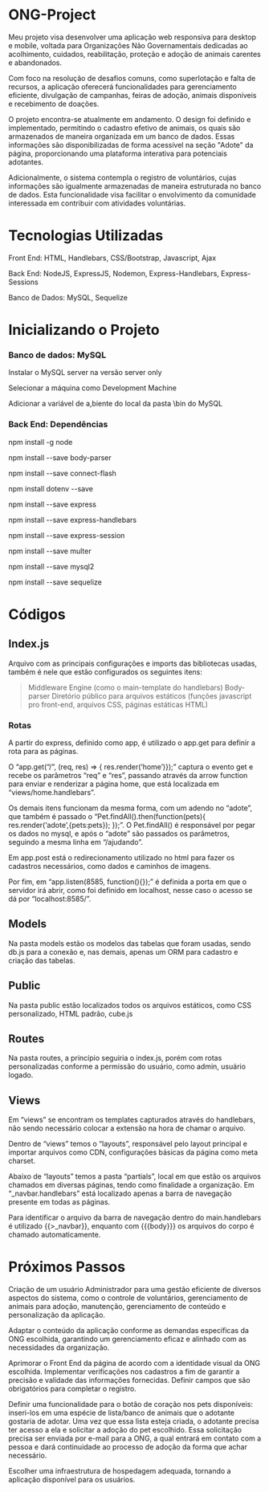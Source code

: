 # ONG-Project

Meu projeto visa desenvolver uma aplicação web responsiva para desktop e mobile, voltada para Organizações Não Governamentais dedicadas ao acolhimento, cuidados, reabilitação, proteção e adoção de animais carentes e abandonados.

Com foco na resolução de desafios comuns, como superlotação e falta de recursos, a aplicação oferecerá funcionalidades para gerenciamento eficiente, divulgação de campanhas, feiras de adoção, animais disponíveis e recebimento de doações. 

O projeto encontra-se atualmente em andamento. O design foi definido e implementado, permitindo o cadastro efetivo de animais, os quais são armazenados de maneira organizada em um banco de dados. Essas informações são disponibilizadas de forma acessível na seção "Adote" da página, proporcionando uma plataforma interativa para potenciais adotantes.

Adicionalmente, o sistema contempla o registro de voluntários, cujas informações são igualmente armazenadas de maneira estruturada no banco de dados. Esta funcionalidade visa facilitar o envolvimento da comunidade interessada em contribuir com atividades voluntárias.

# Tecnologias Utilizadas
Front End: HTML, Handlebars, CSS/Bootstrap, Javascript, Ajax

Back End: NodeJS, ExpressJS, Nodemon, Express-Handlebars, Express-Sessions

Banco de Dados: MySQL, Sequelize

# Inicializando o Projeto
### Banco de dados: MySQL

Instalar o MySQL server na versão server only

Selecionar a máquina como Development Machine

Adicionar a variável de a,biente do local da pasta \bin do MySQL

### Back End: Dependências
npm install -g node

npm install --save body-parser

npm install --save connect-flash

npm install dotenv --save

npm install --save express

npm install --save express-handlebars

npm install --save express-session

npm install --save multer

npm install --save mysql2

npm install --save sequelize

# Códigos

## Index.js
Arquivo com as principais configurações e imports das bibliotecas usadas, também é nele que estão configurados os seguintes itens:

> Middleware
> Engine (como o main-template do handlebars)
> Body-parser
> Diretório público para arquivos estáticos (funções javascript pro front-end, arquivos CSS, páginas estáticas HTML)

### Rotas
A partir do express, definido como app, é utilizado o app.get para definir a rota para as páginas. 

O “app.get(“/”, (req, res) => { res.render(‘home’)});” captura o evento get e recebe os parâmetros “req” e “res”, passando através da arrow function para enviar e renderizar a página home, que está localizada em “views/home.handlebars”.

Os demais itens funcionam da mesma forma, com um adendo no “adote”, que também é passado o “Pet.findAll().then(function(pets){ res.render(‘adote’,{pets:pets}); });”. O Pet.findAll() é responsável por pegar os dados no mysql, e após o “adote” são passados os parâmetros, seguindo a mesma linha em “/ajudando”.

Em app.post está o redirecionamento utilizado no html para fazer os cadastros necessários, como dados e caminhos de imagens.

Por fim, em “app.listen(8585, function(){});” é definida a porta em que o servidor irá abrir, como foi definido em localhost, nesse caso o acesso se dá por “localhost:8585/”.

## Models
Na pasta models estão os modelos das tabelas que foram usadas, sendo db.js para a conexão e, nas demais, apenas um ORM para cadastro e criação das tabelas.

## Public
Na pasta public estão localizados todos os arquivos estáticos, como CSS personalizado, HTML padrão, cube.js

## Routes
Na pasta routes, a princípio seguiria o index.js, porém com rotas personalizadas conforme a permissão do usuário, como admin, usuário logado.

## Views
Em “views” se encontram os templates capturados através do handlebars, não sendo necessário colocar a extensão na hora de chamar o arquivo. 

Dentro de “views” temos o “layouts”, responsável pelo layout principal e importar arquivos como CDN, configurações básicas da página como meta charset.

Abaixo de “layouts” temos a pasta “partials”, local em que estão os arquivos chamados em diversas páginas, tendo como finalidade a organização. Em “_navbar.handlebars” está localizado apenas a barra de navegação presente em todas as páginas.

Para identificar o arquivo da barra de navegação dentro do main.handlebars é utilizado {{>_navbar}}, enquanto com {{{body}}} os arquivos do corpo é chamado automaticamente.


# Próximos Passos
Criação de um usuário Administrador para uma gestão eficiente de diversos aspectos do sistema, como o controle de voluntários, gerenciamento de animais para adoção, manutenção, gerenciamento de conteúdo e personalização da aplicação.

Adaptar o conteúdo da aplicação conforme as demandas específicas da ONG escolhida, garantindo um gerenciamento eficaz e alinhado com as necessidades da organização.

Aprimorar o Front End da página de acordo com a identidade visual da ONG escolhida. Implementar verificações nos cadastros a fim de garantir a precisão e validade das informações fornecidas. Definir campos que são obrigatórios para completar o registro.

Definir uma funcionalidade para o botão de coração nos pets disponíveis: inseri-los em uma espécie de lista/banco de animais que o adotante gostaria de adotar. Uma vez que essa lista esteja criada, o adotante precisa ter acesso a ela e solicitar a adoção do pet escolhido. Essa solicitação precisa ser enviada por e-mail para a ONG, a qual entrará em contato com a pessoa e dará continuidade ao processo de adoção da forma que achar necessário.

Escolher uma infraestrutura de hospedagem adequada, tornando a aplicação disponível para os usuários.
